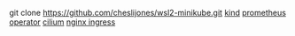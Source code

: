 git clone https://github.com/cheslijones/wsl2-minikube.git
[kind](/kind/README.md)
[prometheus operator](/observability/prom-operator/README.md)
[cilium](/cilium/README.md)
[nginx ingress](/ingress/README.md)
